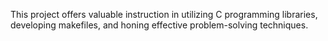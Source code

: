 This project offers valuable instruction in utilizing C programming libraries, developing makefiles, and honing effective problem-solving techniques.
